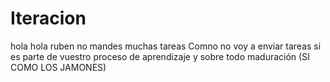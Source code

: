 # Iteracion
hola
hola ruben no mandes muchas tareas
Comno no voy a enviar tareas si es parte de vuestro proceso de aprendizaje y sobre todo maduración (SI COMO LOS JAMONES)